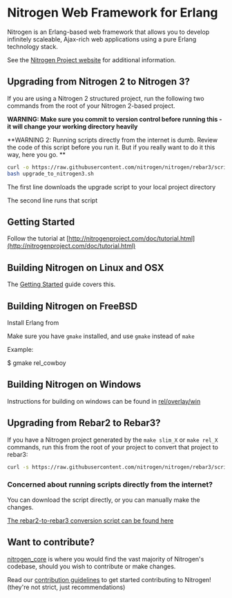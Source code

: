 # Nitrogen Web Framework for Erlang

Nitrogen is an Erlang-based web framework that allows you to develop
infinitely scaleable, Ajax-rich web applications using a pure Erlang 
technology stack.

See the [Nitrogen Project website](http://nitrogenproject.com) for
additional information.

## Upgrading from Nitrogen 2 to Nitrogen 3?

If you are using a Nitrogen 2 structured project, run the following two commands
from the root of your Nitrogen 2-based project.

**WARNING: Make sure you commit to version control before running this - it will change your working directory heavily**

**WARNING 2: Running scripts directly from the internet is dumb. Review the code of this script before you run it. But if you really want to do it this way, here you go. **

```bash
curl -o https://raw.githubusercontent.com/nitrogen/nitrogen/rebar3/scripts/upgrade_to_nitrogen3.sh
bash upgrade_to_nitrogen3.sh
```

The first line downloads the upgrade script to your local project directory

The second line runs that script


## Getting Started

Follow the tutorial at
[http://nitrogenproject.com/doc/tutorial.html](http://nitrogenproject.com/doc/tutorial.html)

## Building Nitrogen on Linux and OSX

The [Getting Started](http://nitrogenproject.com/doc/index.html#sec-3) guide covers this.

## Building Nitrogen on FreeBSD

Install Erlang from 

Make sure you have `gmake` installed, and use `gmake` instead of `make`

Example:

$ gmake rel_cowboy

## Building Nitrogen on Windows

Instructions for building on windows can be found in [rel/overlay/win](https://github.com/nitrogen/nitrogen/blob/master/rel/overlay/win/README.md)

## Upgrading from Rebar2 to Rebar3?

If you have a Nitrogen project generated by the `make slim_X` or `make rel_X` commands, run this from the root of your project to convert that project to rebar3:

```bash
curl -s https://raw.githubusercontent.com/nitrogen/nitrogen/rebar3/scripts/convert_to_rebar3.sh | bash
```

### Concerned about running scripts directly from the internet?

You can download the script directly, or you can manually make the changes.

[The rebar2-to-rebar3 conversion script can be found here](https://github.com/nitrogen/nitrogen/blob/rebar3/scripts/convert_to_rebar3.sh)

## Want to contribute?

[nitrogen_core](https://github.com/nitrogen/nitrogen_core) is where you would
find the vast majority of Nitrogen's codebase, should you wish to contribute or
make changes.

Read our [contribution
guidelines](https://github.com/nitrogen/nitrogen/blob/master/CONTRIB.markdown)
to get started contributing to Nitrogen!  (they're not strict, just
recommendations)
